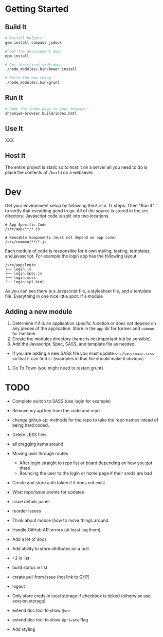 Getting Started
===============

Build It
--------

```bash
# Install helpers
gem install compass jsduck

# Get the development deps
npm install

# Get the client side deps
./node_modules/.bin/bower install

# Build the how thing
./node_modules/.bin/grunt
```

Run It
------
```bash
# Open the index page in your browser
chromium-browser build/index.hmtl
```

Use It
------
XXX

Host It
-------
The entire project is static so to host it on a server all you need to do is place the contents of `/build` on a websever.


Dev
===
Get your environment setup by following the `Build It` steps.  Then "Run It" to verify that eveything good to go.  All of the source is stored in the `src` directory.  Javascript code is split into two locations.

```
# App Specific Code
/src/app/**/*.js

# Reusable Components (must not depend on app code)
/src/common/**/*.js
```

Each module of code is responsible for it own styling, testing, templates, and javascript.  For example the login app has the following layout.

```
/src/app/login
├── login.js
├── login.spec.js
├── login.scss
└── login.tpl.html
```

As you can see there is a Javascript file, a stylesheet file, and a template file.  Everything in one nice little spot.  If a module


Adding a new module
-----------------
 1. Determine if it is an application specific function or does not depend on any pieces of the application.  Store in the `app` dir for former and `common` for the later.
 1. Create the modules directory (name is not important but be sensible)
 1. Add the Javascript, Spec, SASS, and template file as needed.
   * If you are adding a new SASS file you must update `src/sass/main.scss` so that it can find it.  (examples in that file should make it obvious)
 1. Go To Town (you might need to restart grunt)


TODO
====

 * Complete switch to SASS (use login for example)
 * Remove my api key from the code and repo
 * change github api methods for the repo to take the repo names
   intead of being hard coded.
 * Delete LESS files
 * all dragging items around
 * Moving user through routes
   * After login straight to repo list or board depending on how you got there
   * Bouncing the user to the login or home page if their creds are bad
 * Create and store auth token if it does not exist
 * What repo/issue events for updates
 * issue details panel
 * reorder issues
 * Think about mobile (how to move things around
 * Handle GitHub API errors (at least log them)
 * Add a lot of docs
 * Add ability to store attributes on a pull
 * +2 in list
 * build status in list
 * create pull from issue (hot link to GH?)

 * logout
 * Only store creds in local storage if checkbox is ticked (otherwise use session storage)
 * extend doc tool to show `@see`
 * extend doc tool to show `@private` flag

 * Add styling
